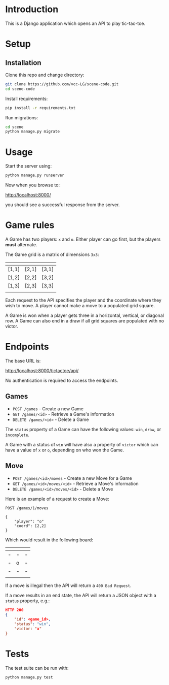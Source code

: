 # Introduction

This is a Django application which opens an API to play tic-tac-toe.


# Setup

## Installation

Clone this repo and change directory:
```sh
git clone https://github.com/vcc-LG/scene-code.git
cd scene-code
```

Install requirements:
```sh
pip install -r requirements.txt
```

Run migrations:
```sh
cd scene
python manage.py migrate
```

# Usage
Start the server using:
```sh
python manage.py runserver
```

Now when you browse to:

[http://localhost:8000/](http://localhost:8000/)

you should see a successful response from the server.

# Game rules

A Game has two players: `x` and `o`. Either player can go first, but the players **must** alternate.

The Game grid is a matrix of dimensions `3x3`:

| <!-- -->    | <!-- -->    |<!-- -->    |
|-------------|-------------|-------------|
| [1,1]         | [2,1]         | [3,1]        |
| [1,2]         | [2,2]         | [3,2]        |
| [1,3]         | [2,3]         | [3,3]        |
| <!-- -->    | <!-- -->    |<!-- -->    |

 Each request to the API specifies the player and the coordinate where they wish to move. A player cannot make a move to a populated grid square. 

A Game is won when a player gets three in a horizontal, vertical, or diagonal row. A Game can also end in a draw if all grid squares are populated with no victor.


# Endpoints

The base URL is:

[http://localhost:8000/tictactoe/api/](http://localhost:8000/tictactoe/api/)

No authentication is required to access the endpoints. 

## Games

- `POST /games` - Create a new Game
- `GET /games/<id>` - Retrieve a Game's information
- `DELETE /games/<id>` - Delete a Game

The `status` property of a Game can have the following values: `win`, `draw`, or `incomplete`. 

A Game with a status of `win` will have also a property of `victor` which can have a value of `x` or `o`, depending on who won the Game.

## Move

- `POST /games/<id>/moves` - Create a new Move for a Game
- `GET /games/<id>/moves/<id>` - Retrieve a Move's information
- `DELETE /games/<id>/moves/<id>` - Delete a Move

Here is an example of a request to create a Move:

`POST /games/1/moves`
```
{
    "player": "o"
    "coord": [2,2]
}
```
Which would result in the following board:

| <!-- -->    | <!-- -->    |<!-- -->    |
|-------------|-------------|-------------|
| -         | -         | -         |
| -         | o         | -         |
| -         | -         | -         |
| <!-- -->    | <!-- -->    |<!-- -->    |


If a move is illegal then the API will return a `400 Bad Request`.

If a move results in an end state, the API will return a JSON object with a `status` property, e.g.:
```json 
HTTP 200
{
    "id": <game_id>,
    "status": "win",
    "victor: "x"
}
```


# Tests

The test suite can be run with:

```
python manage.py test
```